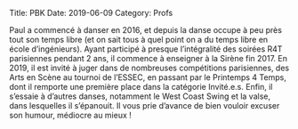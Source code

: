 Title: PBK 
Date: 2019-06-09
Category: Profs 

Paul a commencé à danser en 2016, et depuis la danse occupe à peu près tout son temps libre (et on sait tous à quel point on a du temps libre en école d’ingénieurs). Ayant participé à presque l’intégralité des soirées R4T parisiennes pendant 2 ans, il commence à enseigner à la Sirène fin 2017. En 2019, il est invité à juger dans de nombreuses compétitions parisiennes, des Arts en Scène au tournoi de l’ESSEC, en passant par le Printemps 4 Temps, dont il remporte une première place dans la catégorie Invité.e.s. Enfin, il s’essaie à d’autres danses, notamment le West Coast Swing et la valse, dans lesquelles il s’épanouit. Il vous prie d’avance de bien vouloir excuser son humour, médiocre au mieux ! 
